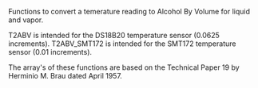 Functions to convert a temerature reading to Alcohol By Volume for
liquid and vapor.

T2ABV is intended for the DS18B20 temperature sensor (0.0625 increments).
T2ABV_SMT172 is intended for the SMT172 temperature sensor (0.01 increments).

The array's of these functions are based on the Technical Paper 19 by
Herminio M. Brau dated April 1957.